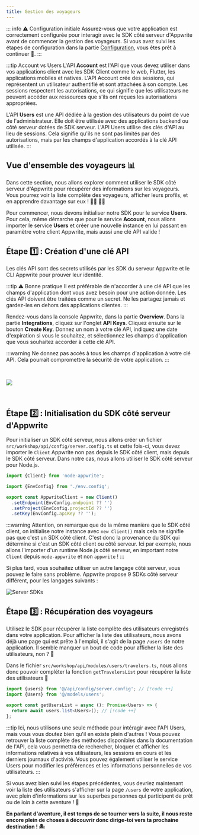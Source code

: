 ```yaml
---
title: Gestion des voyageurs
---
```


<Documentation link="https://appwrite.io/docs/references/cloud/server-nodejs/users"></Documentation>

<Hero
title="Gestion des voyageurs 🧭"
image="/assets/workshop/authentication/house-end.jpeg"
description="Bienvenue en haut de l'île, à l'auberge des voyageurs ! Où vous aurez un aperçu complet de tous les
voyageurs étant passé sur l'île. Avec le pouvoir du SDK côté serveur d'Appwrite, vous pouvez interagir avec tous
les utilisateurs, afficher leurs informations et gérer leurs comptes en un seul endroit. Explorez cette île
d'administration pour découvrir les fonctionnalités de gestion des voyageurs ! 🧭"
/>

::: info ⚠️ Configuration initiale
Assurez-vous que votre application est correctement configurée pour interagir avec le SDK côté serveur d'Appwrite avant
de commencer la gestion des voyageurs. Si vous avez suivi les étapes de configuration dans la
partie [Configuration](/workshop/configuration/appwrite-configuration), vous êtes prêt à continuer 📝.
:::

:::tip Account vs Users
L'API **Account** est l'API que vous devez utiliser dans vos applications client avec les SDK Client comme le web,
Flutter, les applications mobiles et natives. L'API Account crée des sessions, qui représentent un utilisateur
authentifié et sont attachées à son compte. Les sessions respectent les autorisations, ce qui signifie que
les utilisateurs ne peuvent accéder aux ressources que s'ils ont reçues les autorisations appropriées.

L'API **Users** est une API dédiée à la gestion des utilisateurs du point de vue de l'administrateur. Elle doit être
utilisée avec des applications backend ou côté serveur dotées de SDK serveur. L'API Users utilise des clés d'API
au lieu de sessions. Cela signifie qu'ils ne sont pas limités par des autorisations, mais par les champs d'application
accordés à la clé API utilisée.
:::

## Vue d'ensemble des voyageurs 📊

Dans cette section, nous allons explorer comment utiliser le SDK côté serveur d'Appwrite pour récupérer des informations
sur les voyageurs. Vous pourrez voir la liste complète des voyageurs, afficher leurs profils, et en apprendre davantage
sur eux ! 🤜🏼 🤛🏼

Pour commencer, nous devons initialiser notre SDK pour le service **Users**. Pour cela, même démarche que pour le
service **Account**, nous allons importer le service **Users** et créer une nouvelle instance en lui passant en
paramètre votre client Appwrite, mais aussi une clé API valide !

## Étape 1️⃣ : Création d'une clé API

Les clés API sont des secrets utilisés par les SDK du serveur Appwrite et le CLI Appwrite pour prouver leur identité.

:::tip ⚠️ Bonne pratique
Il est préférable de n'accorder à une clé API que les champs d'application dont vous avez besoin pour une action donnée.
Les clés API doivent être traitées comme un secret. Ne les partagez jamais et gardez-les en dehors des applications
clientes.
:::

Rendez-vous dans la console Appwrite, dans la partie **Overview**. Dans la partie **Integrations**, cliquez sur l'onglet
**API Keys**. Cliquez ensuite sur le bouton **Create Key**. Donnez un nom à votre clé API, indiquez une date
d'expiration si vous le souhaitez, et sélectionnez les champs d'application que vous souhaitez accorder à cette clé API.

:::warning
Ne donnez pas accès à tous les champs d'application à votre clé API. Cela pourrait compromettre la sécurité de votre
application.
:::

<br/>

<Image src="/assets/workshop/authentication/api-keys.png" imageAlt="Screenshot de la console pour la section API Keys"></Image>

<br/>

## Étape 2️⃣ : Initialisation du SDK côté serveur d'Appwrite

Pour initialiser un SDK côté serveur, nous allons créer un fichier `src/workshop/api/config/server.config.ts` et cette
fois-ci, vous devez importer le `Client` Appwrite non pas depuis le SDK côté client, mais depuis le SDK côté serveur.
Dans notre cas, nous allons utiliser le SDK côté serveur pour Node.js.

<Solution>

```ts
import {Client} from 'node-appwrite';

import {EnvConfig} from './env.config';

export const AppwriteClient = new Client()
  .setEndpoint(EnvConfig.endpoint ?? '')
  .setProject(EnvConfig.projectId ?? '')
  .setKey(EnvConfig.apiKey ?? '');
```
</Solution>

:::warning
Attention, on remarque que de la même manière que le SDK côté client, on initialise notre instance avec `new Client()`
mais cela ne signifie pas que c'est un SDK côté client. C'est donc la provenance du SDK qui détermine si c'est un SDK
côté client ou côté serveur. Ici par exemple, nous allons l'importer d'un runtime Node.js côté serveur, en important
notre `Client` depuis `node-appwrite` et non `appwrite` !
:::

<InfoBonus title="8 autres SDKs côté serveur !">

Si plus tard, vous souhaitez utiliser un autre langage côté serveur, vous pouvez le faire sans problème. Appwrite
propose 9 SDKs côté serveur différent, pour les langages suivants :

![Server SDKs](/assets/workshop/authentication/server-sdks.png)

</InfoBonus>

## Étape 3️⃣ : Récupération des voyageurs

Utilisez le SDK pour récupérer la liste complète des utilisateurs enregistrés dans votre application. Pour afficher la
liste des utilisateurs, nous avons déjà une page qui est prête à l'emploi, il s'agit de la page `/users` de notre
application. Il semble manquer un bout de code pour afficher la liste des utilisateurs, non ? 🤔

Dans le fichier `src/workshop/api/modules/users/travelers.ts`, nous allons donc pouvoir compléter la
fonction `getTravelersList` pour récupérer la liste des utilisateurs 👥

<Solution>

```ts
import {users} from '@/api/config/server.config'; // [!code ++]
import {Users} from '@/models/users';

export const getUsersList = async (): Promise<Users> => {
  return await users.list<Users>(); // [!code ++]
};
```

</Solution>

:::tip
Ici, nous utilisons une seule méthode pour intéragir avec l'API Users, mais vous vous doutez bien qu'il en existe plein
d'autres ! Vous pouvez retrouver la liste complète des méthodes disponibles dans la documentation de l'API, cela vous
permettra de rechercher, bloquer et afficher les informations relatives à vos utilisateurs, les sessions en cours et les
derniers journaux d'activité. Vous pouvez également utiliser le service Users pour modifier les préférences et
les informations personnelles de vos utilisateurs.
:::

Si vous avez bien suivi les étapes précédentes, vous devriez maintenant voir la liste des utilisateurs s'afficher sur
la page `/users` de votre application, avec plein d'informations sur les superbes personnes qui participent de prêt ou
de loin à cette aventure ! 🎉

**En parlant d'aventure, il est temps de se tourner vers la suite, il nous reste encore plein de choses à découvrir donc
dirige-toi vers ta prochaine destination ! 🏝**
